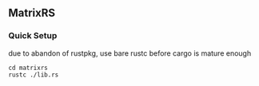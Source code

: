 ## MatrixRS

### Quick Setup

due to abandon of rustpkg, use bare rustc before cargo is mature enough

```
cd matrixrs
rustc ./lib.rs
```
